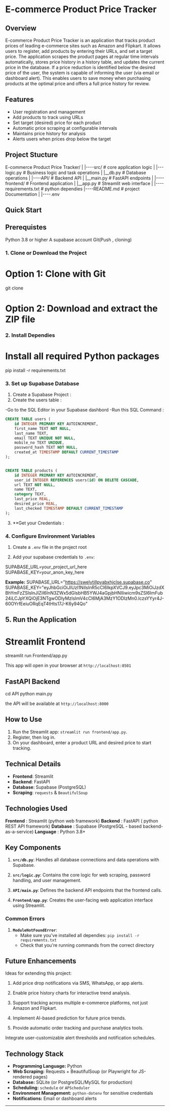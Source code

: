 # E-commerce Product Price Tracker

## Overview
E-commerce Product Price Tracker is an application that tracks product prices of leading e-commerce sites such as Amazon and Flipkart. It allows users to register, add products by entering their URLs, and set a target price. The application scrapes the product pages at regular time intervals automatically, stores price history in a history table, and updates the current price in the database. If a price reduction is identified below the desired price of the user, the system is capable of informing the user (via email or dashboard alert). This enables users to save money when purchasing products at the optimal price and offers a full price history for review.


## Features
- User registration and management
- Add products to track using URLs
- Set target (desired) price for each product
- Automatic price scraping at configurable intervals
- Maintains price history for analysis
- Alerts users when prices drop below the target


## Project Stucture

E-commerce Product Price Tracker/
|
|----src/                # core application logic
|      |---logic.py    # Business logic and task operations
|      |__db.py       # Database operations
|
|----API/                # Backend API
|      |__main.py    # FastAPI endpoints
|
|----frontend/        # Frontend application
|     |__app.py      # Streamlit web interface
|
|----requirements.txt    # python dependies
|----README.md        # project Documentation
|
|----.env

## Quick Start

## Prerequistes

Python 3.8 or higher
A supabase account
Git(Push , cloning)

### 1. Clone or Download the Project

# Option 1: Clone with Git
git clone <repository-url>

# Option 2: Download and extract the ZIP file

### 2. Install Dependies

# Install all required Python packages
pip install -r requirements.txt

### 3. Set up Supabase Database

1. Create a Supabase Project :
2. Create the users table :

-Go to the SQL Editor in your Supabase dashbord
-Run this SQL Command :

``` sql
CREATE TABLE users (
    id INTEGER PRIMARY KEY AUTOINCREMENT,
    first_name TEXT NOT NULL,
    last_name TEXT,
    email TEXT UNIQUE NOT NULL,
    mobile_no TEXT UNIQUE,
    password_hash TEXT NOT NULL,
    created_at TIMESTAMP DEFAULT CURRENT_TIMESTAMP
);


CREATE TABLE products (
    id INTEGER PRIMARY KEY AUTOINCREMENT,
    user_id INTEGER REFERENCES users(id) ON DELETE CASCADE,
    url TEXT NOT NULL,
    name TEXT,
    category TEXT,
    last_price REAL,
    desired_price REAL,
    last_checked TIMESTAMP DEFAULT CURRENT_TIMESTAMP
);

```
3.  **Get your Credentials :
### 4. Configure Environment Variables  

1. Create a `.env` file in the project root

2. Add your supabase credentials to `.env`:

SUPABASE_URL=your_project_url_here
SUPABASE_KEY=your_anon_key_here

**Example:**
SUPABASE_URL="https://swelytillpyabxhjclse.supabase.co"
SUPABASE_KEY="eyJhbGciOiJIUzI1NiIsInR5cCI6IkpXVCJ9.eyJpc3MiOiJzdXBhYmFzZSIsInJlZiI6InN3ZWx5dGlsbHB5YWJ4aGpjbHNlIiwicm9sZSI6ImFub24iLCJpYXQiOjE3NTgwODIyMzIsImV4cCI6MjA3MzY1ODIzMn0.IczsYYyr4J-60OYrfEeiuORqEqT4tHts17J-K6y94Qo"

## 5. Run the Application

# Streamlit Frontend

streamlit run Frontend/app.py

This app will open in your browser at `http://localhost:8501`

## FastAPI Backend

cd API
python main.py

the API will be available at `http://localhost:8000`

## How to Use
1.  Run the Streamlit app: `streamlit run frontend/app.py`.
2.  Register, then log in.
3.  On your dashboard, enter a product URL and desired price to start tracking.

## Technical Details
- **Frontend**: Streamlit
- **Backend**: FastAPI
- **Database**: Supabase (PostgreSQL)
- **Scraping**: `requests` & `BeautifulSoup`

## Technologies Used

**Frontend** : Streamlit (python web framework)
**Backend** : FastAPI ( python REST API framework)
**Database** : Supabase (PostgreSQL - based backend-as-a-service)
**Language** : Python 3.8+

## Key Components

1. **`src/db.py`**: Handles all database connections and data operations with Supabase.

2. **`src/logic.py`**: Contains the core logic for web scraping, password handling, and user management.

3. **`API/main.py`**: Defines the backend API endpoints that the frontend calls.

4. **`Frontend/app.py`**: Creates the user-facing web application interface using Streamlit.

### Common Errors

1. **`ModuleNotFoundError`**:
   - Make sure you've installed all dependies: `pip install -r requirements.txt`
   - Check that you're running commands from the correct directory

## Future Enhancements

Ideas for extending this project:

1. Add price drop notifications via SMS, WhatsApp, or app alerts.

2. Enable price history charts for interactive trend analysis.

3. Support tracking across multiple e-commerce platforms, not just Amazon and Flipkart.

4. Implement AI-based prediction for future price trends.

5. Provide automatic order tracking and purchase analytics tools.

Integrate user-customizable alert thresholds and notification schedules.
## Technology Stack
- **Programming Language:** Python  
- **Web Scraping:** Requests + BeautifulSoup (or Playwright for JS-rendered pages)  
- **Database:** SQLite (or PostgreSQL/MySQL for production)  
- **Scheduling:** `schedule` or `APScheduler`  
- **Environment Management:** `python-dotenv` for sensitive credentials  
- **Notifications:** Email or dashboard alerts  

---



